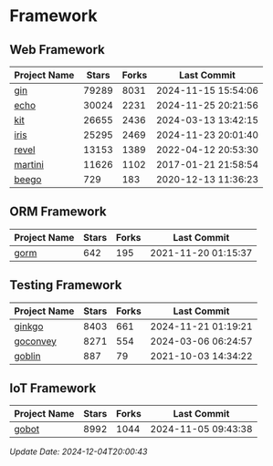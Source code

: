 # Framework

## Web Framework
| Project Name | Stars | Forks | Last Commit |
| ------------ | ----- | ----- | ----------- |
| [gin](https://github.com/gin-gonic/gin) | 79289 | 8031 | 2024-11-15 15:54:06 |
| [echo](https://github.com/labstack/echo) | 30024 | 2231 | 2024-11-25 20:21:56 |
| [kit](https://github.com/go-kit/kit) | 26655 | 2436 | 2024-03-13 13:42:15 |
| [iris](https://github.com/kataras/iris) | 25295 | 2469 | 2024-11-23 20:01:40 |
| [revel](https://github.com/revel/revel) | 13153 | 1389 | 2022-04-12 20:53:30 |
| [martini](https://github.com/go-martini/martini) | 11626 | 1102 | 2017-01-21 21:58:54 |
| [beego](https://github.com/astaxie/beego) | 729 | 183 | 2020-12-13 11:36:23 |

## ORM Framework
| Project Name | Stars | Forks | Last Commit |
| ------------ | ----- | ----- | ----------- |
| [gorm](https://github.com/jinzhu/gorm) | 642 | 195 | 2021-11-20 01:15:37 |

## Testing Framework
| Project Name | Stars | Forks | Last Commit |
| ------------ | ----- | ----- | ----------- |
| [ginkgo](https://github.com/onsi/ginkgo) | 8403 | 661 | 2024-11-21 01:19:21 |
| [goconvey](https://github.com/smartystreets/goconvey) | 8271 | 554 | 2024-03-06 06:24:57 |
| [goblin](https://github.com/franela/goblin) | 887 | 79 | 2021-10-03 14:34:22 |

## IoT Framework
| Project Name | Stars | Forks | Last Commit |
| ------------ | ----- | ----- | ----------- |
| [gobot](https://github.com/hybridgroup/gobot) | 8992 | 1044 | 2024-11-05 09:43:38 |

*Update Date: 2024-12-04T20:00:43*